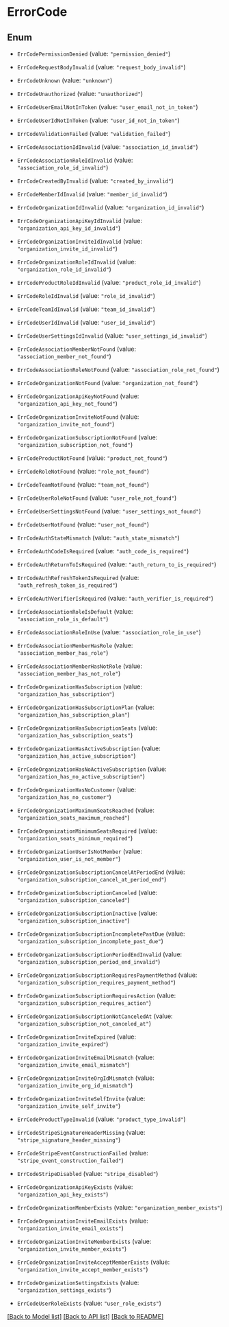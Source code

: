 # ErrorCode

## Enum


* `ErrCodePermissionDenied` (value: `"permission_denied"`)

* `ErrCodeRequestBodyInvalid` (value: `"request_body_invalid"`)

* `ErrCodeUnknown` (value: `"unknown"`)

* `ErrCodeUnauthorized` (value: `"unauthorized"`)

* `ErrCodeUserEmailNotInToken` (value: `"user_email_not_in_token"`)

* `ErrCodeUserIdNotInToken` (value: `"user_id_not_in_token"`)

* `ErrCodeValidationFailed` (value: `"validation_failed"`)

* `ErrCodeAssociationIdInvalid` (value: `"association_id_invalid"`)

* `ErrCodeAssociationRoleIdInvalid` (value: `"association_role_id_invalid"`)

* `ErrCodeCreatedByInvalid` (value: `"created_by_invalid"`)

* `ErrCodeMemberIdInvalid` (value: `"member_id_invalid"`)

* `ErrCodeOrganizationIdInvalid` (value: `"organization_id_invalid"`)

* `ErrCodeOrganizationApiKeyIdInvalid` (value: `"organization_api_key_id_invalid"`)

* `ErrCodeOrganizationInviteIdInvalid` (value: `"organization_invite_id_invalid"`)

* `ErrCodeOrganizationRoleIdInvalid` (value: `"organization_role_id_invalid"`)

* `ErrCodeProductRoleIdInvalid` (value: `"product_role_id_invalid"`)

* `ErrCodeRoleIdInvalid` (value: `"role_id_invalid"`)

* `ErrCodeTeamIdInvalid` (value: `"team_id_invalid"`)

* `ErrCodeUserIdInvalid` (value: `"user_id_invalid"`)

* `ErrCodeUserSettingsIdInvalid` (value: `"user_settings_id_invalid"`)

* `ErrCodeAssociationMemberNotFound` (value: `"association_member_not_found"`)

* `ErrCodeAssociationRoleNotFound` (value: `"association_role_not_found"`)

* `ErrCodeOrganizationNotFound` (value: `"organization_not_found"`)

* `ErrCodeOrganizationApiKeyNotFound` (value: `"organization_api_key_not_found"`)

* `ErrCodeOrganizationInviteNotFound` (value: `"organization_invite_not_found"`)

* `ErrCodeOrganizationSubscriptionNotFound` (value: `"organization_subscription_not_found"`)

* `ErrCodeProductNotFound` (value: `"product_not_found"`)

* `ErrCodeRoleNotFound` (value: `"role_not_found"`)

* `ErrCodeTeamNotFound` (value: `"team_not_found"`)

* `ErrCodeUserRoleNotFound` (value: `"user_role_not_found"`)

* `ErrCodeUserSettingsNotFound` (value: `"user_settings_not_found"`)

* `ErrCodeUserNotFound` (value: `"user_not_found"`)

* `ErrCodeAuthStateMismatch` (value: `"auth_state_mismatch"`)

* `ErrCodeAuthCodeIsRequired` (value: `"auth_code_is_required"`)

* `ErrCodeAuthReturnToIsRequired` (value: `"auth_return_to_is_required"`)

* `ErrCodeAuthRefreshTokenIsRequired` (value: `"auth_refresh_token_is_required"`)

* `ErrCodeAuthVerifierIsRequired` (value: `"auth_verifier_is_required"`)

* `ErrCodeAssociationRoleIsDefault` (value: `"association_role_is_default"`)

* `ErrCodeAssociationRoleInUse` (value: `"association_role_in_use"`)

* `ErrCodeAssociationMemberHasRole` (value: `"association_member_has_role"`)

* `ErrCodeAssociationMemberHasNotRole` (value: `"association_member_has_not_role"`)

* `ErrCodeOrganizationHasSubscription` (value: `"organization_has_subscription"`)

* `ErrCodeOrganizationHasSubscriptionPlan` (value: `"organization_has_subscription_plan"`)

* `ErrCodeOrganizationHasSubscriptionSeats` (value: `"organization_has_subscription_seats"`)

* `ErrCodeOrganizationHasActiveSubscription` (value: `"organization_has_active_subscription"`)

* `ErrCodeOrganizationHasNoActiveSubscription` (value: `"organization_has_no_active_subscription"`)

* `ErrCodeOrganizationHasNoCustomer` (value: `"organization_has_no_customer"`)

* `ErrCodeOrganizationMaximumSeatsReached` (value: `"organization_seats_maximum_reached"`)

* `ErrCodeOrganizationMinimumSeatsRequired` (value: `"organization_seats_minimum_required"`)

* `ErrCodeOrganizationUserIsNotMember` (value: `"organization_user_is_not_member"`)

* `ErrCodeOrganizationSubscriptionCancelAtPeriodEnd` (value: `"organization_subscription_cancel_at_period_end"`)

* `ErrCodeOrganizationSubscriptionCanceled` (value: `"organization_subscription_canceled"`)

* `ErrCodeOrganizationSubscriptionInactive` (value: `"organization_subscription_inactive"`)

* `ErrCodeOrganizationSubscriptionIncompletePastDue` (value: `"organization_subscription_incomplete_past_due"`)

* `ErrCodeOrganizationSubscriptionPeriodEndInvalid` (value: `"organization_subscription_period_end_invalid"`)

* `ErrCodeOrganizationSubscriptionRequiresPaymentMethod` (value: `"organization_subscription_requires_payment_method"`)

* `ErrCodeOrganizationSubscriptionRequiresAction` (value: `"organization_subscription_requires_action"`)

* `ErrCodeOrganizationSubscriptionNotCanceledAt` (value: `"organization_subscription_not_canceled_at"`)

* `ErrCodeOrganizationInviteExpired` (value: `"organization_invite_expired"`)

* `ErrCodeOrganizationInviteEmailMismatch` (value: `"organization_invite_email_mismatch"`)

* `ErrCodeOrganizationInviteOrgIdMismatch` (value: `"organization_invite_org_id_mismatch"`)

* `ErrCodeOrganizationInviteSelfInvite` (value: `"organization_invite_self_invite"`)

* `ErrCodeProductTypeInvalid` (value: `"product_type_invalid"`)

* `ErrCodeStripeSignatureHeaderMissing` (value: `"stripe_signature_header_missing"`)

* `ErrCodeStripeEventConstructionFailed` (value: `"stripe_event_construction_failed"`)

* `ErrCodeStripeDisabled` (value: `"stripe_disabled"`)

* `ErrCodeOrganizationApiKeyExists` (value: `"organization_api_key_exists"`)

* `ErrCodeOrganizationMemberExists` (value: `"organization_member_exists"`)

* `ErrCodeOrganizationInviteEmailExists` (value: `"organization_invite_email_exists"`)

* `ErrCodeOrganizationInviteMemberExists` (value: `"organization_invite_member_exists"`)

* `ErrCodeOrganizationInviteAcceptMemberExists` (value: `"organization_invite_accept_member_exists"`)

* `ErrCodeOrganizationSettingsExists` (value: `"organization_settings_exists"`)

* `ErrCodeUserRoleExists` (value: `"user_role_exists"`)


[[Back to Model list]](../README.md#documentation-for-models) [[Back to API list]](../README.md#documentation-for-api-endpoints) [[Back to README]](../README.md)


